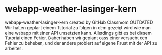 # webapp-weather-lasinger-kern
webapp-weather-lasinger-kern created by GitHub Classroom
OUTDATED
Wir hatten geplant einem Tutorial zu folgen in dem gezeigt wird wie man eine webapp mit einer API umsetzten kann.
Allerdings gibt es bei diesem Tutorial einen Fehler. Daher haben wir geplant dass einer versucht den Fehler zu beheben,
und der andere probiert auf eigene Faust mit der API zu arbeiten.
